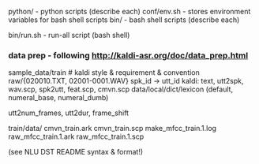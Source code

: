 python/ - python scripts (describe each)
conf/env.sh - stores environment variables for bash shell scripts
bin/ - bash shell scripts (describe each)

bin/run.sh - run-all script (bash shell)

### data prep - following http://kaldi-asr.org/doc/data_prep.html

sample_data/train # kaldi style & requirement & convention
raw/{020010.TXT, 02001-0001.WAV} spk_id -> utt_id
kaldi: text, utt2spk,  wav.scp, spk2utt, feat.scp, cmvn.scp
data/local/dict/lexicon (default, numeral_base, numeral_dumb)

utt2num_frames, utt2dur, frame_shift

train/data/
cmvn_train.ark
cmvn_train.scp
make_mfcc_train.1.log
raw_mfcc_train.1.ark
raw_mfcc_train.1.scp

(see NLU DST README syntax & format!)
